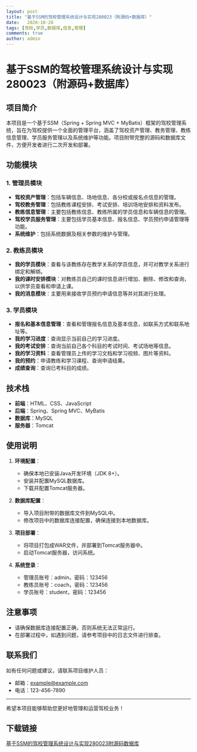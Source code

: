 ```yaml
---
layout: post
title: "基于SSM的驾校管理系统设计与实现280023（附源码+数据库）"
date:   2020-10-26
tags: [驾校,学员,数据库,信息,管理]
comments: true
author: admin
---
```

# 基于SSM的驾校管理系统设计与实现280023（附源码+数据库）

## 项目简介

本项目是一个基于SSM（Spring + Spring MVC + MyBatis）框架的驾校管理系统，旨在为驾校提供一个全面的管理平台，涵盖了驾校资产管理、教务管理、教练信息管理、学员服务管理以及系统维护等功能。项目附带完整的源码和数据库文件，方便开发者进行二次开发和部署。

## 功能模块

### 1. 管理员模块

- **驾校资产管理**：包括车辆信息、场地信息、各分校或报名点信息的管理。
- **驾校教务管理**：包括教练课程安排、考试安排、培训场地安排和资料发布。
- **教练信息管理**：主要包括教练信息、教练所属的学员信息和车辆信息的管理。
- **驾校学员服务管理**：主要包括学员基本信息、报名信息、学员预约申请管理等功能。
- **系统维护**：包括系统数据及相关参数的维护与管理。

### 2. 教练员模块

- **我的学员模块**：查看与该教练存在教学关系的学员信息，并可对教学关系进行绑定和解绑。
- **我的课时安排模块**：对教练员自己的课时信息进行增加、删除、修改和查询，以供学员查看和申请上课。
- **我的消息模块**：主要用来接收学员预约申请信息等并对其进行处理。

### 3. 学员模块

- **报名和基本信息管理**：查看和管理报名信息及基本信息，如联系方式和联系地址等。
- **我的学习进度**：查询显示当前自己的学习进度。
- **我的考试安排**：查询当前自己各个科目的考试时间、考试场地等信息。
- **我的学习资料**：查看管理员上传的学习文档和学习视频、图片等资料。
- **我的预约**：申请教练和学习课程、查询申请结果。
- **成绩查询**：查询已考科目的成绩。

## 技术栈

- **前端**：HTML、CSS、JavaScript
- **后端**：Spring、Spring MVC、MyBatis
- **数据库**：MySQL
- **服务器**：Tomcat

## 使用说明

1. **环境配置**：
   - 确保本地已安装Java开发环境（JDK 8+）。
   - 安装并配置MySQL数据库。
   - 下载并配置Tomcat服务器。

2. **数据库配置**：
   - 导入项目附带的数据库文件到MySQL中。
   - 修改项目中的数据库连接配置，确保连接到本地数据库。

3. **项目部署**：
   - 将项目打包成WAR文件，并部署到Tomcat服务器中。
   - 启动Tomcat服务器，访问系统。

4. **系统登录**：
   - 管理员账号：admin，密码：123456
   - 教练员账号：coach，密码：123456
   - 学员账号：student，密码：123456

## 注意事项

- 请确保数据库连接配置正确，否则系统无法正常运行。
- 在部署过程中，如遇到问题，请参考项目中的日志文件进行排查。

## 联系我们

如有任何问题或建议，请联系项目维护人员：
- 邮箱：example@example.com
- 电话：123-456-7890

---

希望本项目能够帮助您更好地管理和运营驾校业务！

## 下载链接

[基于SSM的驾校管理系统设计与实现280023附源码数据库](https://pan.quark.cn/s/85d8230c7d7c)